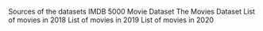 Sources of the datasets
IMDB 5000 Movie Dataset
The Movies Dataset
List of movies in 2018
List of movies in 2019
List of movies in 2020
